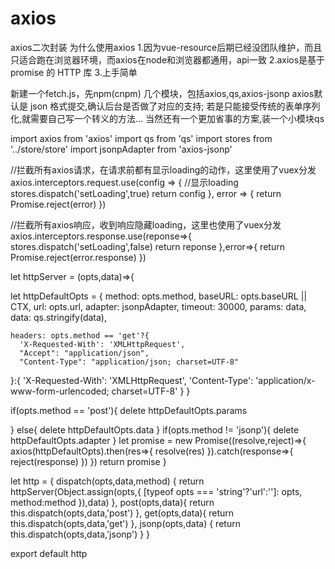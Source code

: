# axios
axios二次封装
为什么使用axios
1.因为vue-resource后期已经没团队维护，而且只适合跑在浏览器环境，而axios在node和浏览器都通用，api一致
2.axios是基于promise 的 HTTP 库
3.上手简单


新建一个fetch.js，先npm(cnpm) 几个模块，包括axios,qs,axios-jsonp
axios默认是 json 格式提交,确认后台是否做了对应的支持;
若是只能接受传统的表单序列化,就需要自己写一个转义的方法...
当然还有一个更加省事的方案,装一个小模块qs


import axios from 'axios'
import qs from 'qs'
import stores from '../store/store'
import jsonpAdapter from 'axios-jsonp'

//拦截所有axios请求，在请求前都有显示loading的动作，这里使用了vuex分发
axios.interceptors.request.use(config => {
  //显示loading
 stores.dispatch('setLoading',true)
 return config
}, error => {
  return Promise.reject(error)
})

//拦截所有axios响应，收到响应隐藏loading，这里也使用了vuex分发
axios.interceptors.response.use(reponse=>{
  stores.dispatch('setLoading',false)
 return reponse
},error=>{
  return Promise.reject(error.response)
})


let httpServer = (opts,data)=>{

  let httpDefaultOpts = {
    method: opts.method,
    baseURL: opts.baseURL || CTX,
    url: opts.url,
    adapter: jsonpAdapter,
    timeout: 30000,
    params: data,
    data: qs.stringify(data),

    headers: opts.method == 'get'?{
      'X-Requested-With': 'XMLHttpRequest',
      "Accept": "application/json",
      "Content-Type": "application/json; charset=UTF-8"
 }:{
      'X-Requested-With': 'XMLHttpRequest',
      'Content-Type': 'application/x-www-form-urlencoded; charset=UTF-8'
 }
  }

 if(opts.method == 'post'){
    delete httpDefaultOpts.params

 }
  else{
    delete httpDefaultOpts.data
 }
  if(opts.method != 'jsonp'){
    delete httpDefaultOpts.adapter
 }
  let promise = new Promise((resolve,reject)=>{
    axios(httpDefaultOpts).then(res=>{
      resolve(res)
 }).catch(response=>{
      reject(response)
 })
 })
 return promise
}


let http = {
  dispatch(opts,data,method) {
    return httpServer(Object.assign(opts,{
      [typeof opts === 'string'?'url':'']: opts,
      method:method
 }),data)
 },
  post(opts,data){
    return this.dispatch(opts,data,'post')
 },
  get(opts,data){
    return this.dispatch(opts,data,'get')
 },
  jsonp(opts,data) {
    return this.dispatch(opts,data,'jsonp')
 }
}

export default http

 
